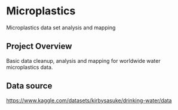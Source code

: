 # Microplastics
Microplastics data set analysis and mapping
## Project Overview
Basic data cleanup, analysis and mapping for worldwide water microplastics data.
## Data source
https://www.kaggle.com/datasets/kirbysasuke/drinking-water/data


